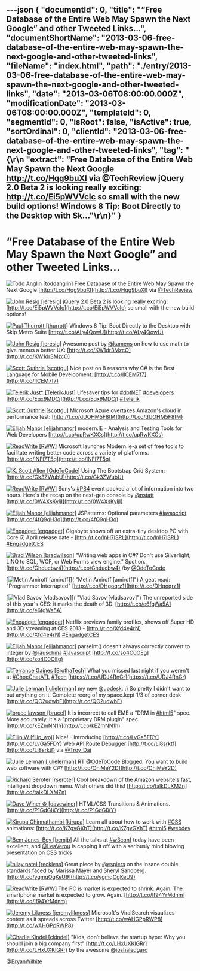 ---json
{
  "documentId": 0,
  "title": "“Free Database of the Entire Web May Spawn the Next Google” and other Tweeted Links…",
  "documentShortName": "2013-03-06-free-database-of-the-entire-web-may-spawn-the-next-google-and-other-tweeted-links",
  "fileName": "index.html",
  "path": "./entry/2013-03-06-free-database-of-the-entire-web-may-spawn-the-next-google-and-other-tweeted-links",
  "date": "2013-03-06T08:00:00.000Z",
  "modificationDate": "2013-03-06T08:00:00.000Z",
  "templateId": 0,
  "segmentId": 0,
  "isRoot": false,
  "isActive": true,
  "sortOrdinal": 0,
  "clientId": "2013-03-06-free-database-of-the-entire-web-may-spawn-the-next-google-and-other-tweeted-links",
  "tag": "{\r\n  \"extract\": \"Free Database of the Entire Web May Spawn the Next Google http://t.co/Hqg9buXl via @TechReview  jQuery 2.0 Beta 2 is looking really exciting: http://t.co/Ei5pWVVcIc so small with the new build options!  Windows 8 Tip: Boot Directly to the Desktop with Sk...\"\r\n}"
}
---

# “Free Database of the Entire Web May Spawn the Next Google” and other Tweeted Links…

[<img alt="Todd Anglin [toddanglin]" src="https://songhay.blob.core.windows.net/shared-social-twitter/toddanglin.png">](http://kendoui.com "Todd Anglin [toddanglin]") <span>Free Database of the Entire Web May Spawn the Next Google [http://t.co/Hqg9buXl](http://t.co/Hqg9buXl) via [@TechReview](http://twitter.com/TechReview)</span>

[<img alt="John Resig [jeresig]" src="https://songhay.blob.core.windows.net/shared-social-twitter/jeresig.jpeg">](http://ejohn.org/ "John Resig [jeresig]") <span>jQuery 2.0 Beta 2 is looking really exciting: [http://t.co/Ei5pWVVcIc](http://t.co/Ei5pWVVcIc) so small with the new build options!</span>

[<img alt="Paul Thurrott [thurrott]" src="https://songhay.blob.core.windows.net/shared-social-twitter/thurrott.jpeg">](http://www.winsupersite.com "Paul Thurrott [thurrott]") <span>Windows 8 Tip: Boot Directly to the Desktop with Skip Metro Suite [http://t.co/ALy4QowU](http://t.co/ALy4QowU)</span>

[<img alt="John Resig [jeresig]" src="https://songhay.blob.core.windows.net/shared-social-twitter/jeresig.jpeg">](http://ejohn.org/ "John Resig [jeresig]") <span>Awesome post by [@kamens](http://twitter.com/kamens) on how to use math to give menus a better UX: [http://t.co/KW1dr3MzcO](http://t.co/KW1dr3MzcO)</span>

[<img alt="Scott Guthrie [scottgu]" src="https://songhay.blob.core.windows.net/shared-social-twitter/scottgu.jpg">](http://weblogs.asp.net/scottgu "Scott Guthrie [scottgu]") <span>Nice post on 8 reasons why C# is the Best Language for Mobile Development: [http://t.co/IlCEM7f7](http://t.co/IlCEM7f7)</span>

[<img alt="Telerik Just* [TelerikJust]" src="https://songhay.blob.core.windows.net/shared-social-twitter/TelerikJust.jpeg">](http://www.telerik.com "Telerik Just* [TelerikJust]") <span>Lifesaver tips for [#dotNET](http://search.twitter.com/search?q=%23dotNET) [#developers](http://search.twitter.com/search?q=%23developers) [http://t.co/Eqx9MDCj](http://t.co/Eqx9MDCj) [#Telerik](http://search.twitter.com/search?q=%23Telerik)</span>

[<img alt="Scott Guthrie [scottgu]" src="https://songhay.blob.core.windows.net/shared-social-twitter/scottgu.jpg">](http://weblogs.asp.net/scottgu "Scott Guthrie [scottgu]") <span>Microsoft Azure overtakes Amazon's cloud in performance test: [http://t.co/dUOHM5F8tM](http://t.co/dUOHM5F8tM)</span>

[<img alt="Elijah Manor [elijahmanor]" src="https://songhay.blob.core.windows.net/shared-social-twitter/elijahmanor.jpeg">](http://elijahmanor.com "Elijah Manor [elijahmanor]") <span>modern.IE - Analysis and Testing Tools for Web Developers [http://t.co/upRwKXCs](http://t.co/upRwKXCs)</span>

[<img alt="ReadWrite [RWW]" src="https://songhay.blob.core.windows.net/shared-social-twitter/RWW.jpeg">](http://www.readwrite.com "ReadWrite [RWW]") <span>Microsoft launches Modern.ie-a set of free tools to facilitate writing better code across a variety of platforms. [http://t.co/lNFl7T5q](http://t.co/lNFl7T5q)</span>

[<img alt="K. Scott Allen [OdeToCode]" src="https://songhay.blob.core.windows.net/shared-social-twitter/OdeToCode.jpeg">](http://odetocode.com/blogs/scott/ "K. Scott Allen [OdeToCode]") <span>Using The Bootstrap Grid System: [http://t.co/Gk3ZWubU](http://t.co/Gk3ZWubU)</span>

[<img alt="ReadWrite [RWW]" src="https://songhay.blob.core.windows.net/shared-social-twitter/RWW.jpeg">](http://www.readwrite.com "ReadWrite [RWW]") <span>Sony's [#PS4](http://search.twitter.com/search?q=%23PS4) event packed a lot of information into two hours. Here's the recap on the next-gen console by [@nstatt](http://twitter.com/nstatt) [http://t.co/0W4XsKyljI](http://t.co/0W4XsKyljI)</span>

[<img alt="Elijah Manor [elijahmanor]" src="https://songhay.blob.core.windows.net/shared-social-twitter/elijahmanor.jpeg">](http://elijahmanor.com "Elijah Manor [elijahmanor]") <span>JSPatterns: Optional parameters [#javascript](http://search.twitter.com/search?q=%23javascript) [http://t.co/4fQ9qH3q](http://t.co/4fQ9qH3q)</span>

[<img alt="Engadget [engadget]" src="https://songhay.blob.core.windows.net/shared-social-twitter/engadget.png">](http://www.engadget.com "Engadget [engadget]") <span>Gigabyte shows off an extra-tiny desktop PC with Core i7, April release date - [http://t.co/lnH7lSRL](http://t.co/lnH7lSRL) [#EngadgetCES](http://search.twitter.com/search?q=%23EngadgetCES)</span>

[<img alt="Brad Wilson [bradwilson]" src="https://songhay.blob.core.windows.net/shared-social-twitter/bradwilson.jpg">](http://bradwilson.typepad.com/ "Brad Wilson [bradwilson]") <span>"Writing web apps in C#? Don't use Silverlight, LINQ to SQL, WCF, or Web Forms view engine." Spot on. [http://t.co/Ghducbw4](http://t.co/Ghducbw4) /by [@OdeToCode](http://twitter.com/OdeToCode)</span>

[<img alt="Metin Amiroff [amiroff]" src="https://songhay.blob.core.windows.net/shared-social-twitter/amiroff.jpeg">]( "Metin Amiroff [amiroff]") <span>A geat read: "Programmer Interrupted" [http://t.co/DHgoqrz1](http://t.co/DHgoqrz1)</span>

[<img alt="Vlad Savov [vladsavov]" src="https://songhay.blob.core.windows.net/shared-social-twitter/vladsavov.jpeg">]( "Vlad Savov [vladsavov]") <span>The unreported side of this year's CES: it marks the death of 3D. [http://t.co/e6fgWa5A](http://t.co/e6fgWa5A)</span>

[<img alt="Engadget [engadget]" src="https://songhay.blob.core.windows.net/shared-social-twitter/engadget.png">](http://www.engadget.com "Engadget [engadget]") <span>Netflix previews family profiles, shows off Super HD and 3D streaming at CES 2013 - [http://t.co/Xfd4e4rN](http://t.co/Xfd4e4rN) [#EngadgetCES](http://search.twitter.com/search?q=%23EngadgetCES)</span>

[<img alt="Elijah Manor [elijahmanor]" src="https://songhay.blob.core.windows.net/shared-social-twitter/elijahmanor.jpeg">](http://elijahmanor.com "Elijah Manor [elijahmanor]") <span>parseInt() doesn’t always correctly convert to integer by [@rauschma](http://twitter.com/rauschma) [#javascript](http://search.twitter.com/search?q=%23javascript) [http://t.co/so4C0OEg](http://t.co/so4C0OEg)</span>

[<img alt="Terrance Gaines [BrothaTech]" src="https://songhay.blob.core.windows.net/shared-social-twitter/BrothaTech.jpeg">](http://brothatech.com "Terrance Gaines [BrothaTech]") <span>What you missed last night if you weren't at [#ChocChatATL](http://search.twitter.com/search?q=%23ChocChatATL) [#Tech](http://search.twitter.com/search?q=%23Tech) [https://t.co/UDJ4RnGr](https://t.co/UDJ4RnGr)</span>

[<img alt="Julie Lerman [julielerman]" src="https://songhay.blob.core.windows.net/shared-social-twitter/julielerman.jpeg">](http://www.thedatafarm.com/blog "Julie Lerman [julielerman]") <span>my new [@updesk](http://twitter.com/updesk). :) So pretty I didn't want to put anything on it. Complete reorg of my space.kept 1/3 of corner desk [http://t.co/QC2udwbE](http://t.co/QC2udwbE)</span>

[<img alt="bruce lawson [brucel]" src="https://songhay.blob.core.windows.net/shared-social-twitter/brucel.jpg">](http://www.brucelawson.co.uk "bruce lawson [brucel]") <span>It is incorrect to call EME a "DRM in [#html5](http://search.twitter.com/search?q=%23html5)" spec. More accurately, it's a "proprietary DRM plugin" spec [http://t.co/kEZmNN1h](http://t.co/kEZmNN1h)</span>

[<img alt="Filip W [filip_woj]" src="https://songhay.blob.core.windows.net/shared-social-twitter/filip_woj.jpg">](http://www.strathweb.com/ "Filip W [filip_woj]") <span>Nice! - Introducing [http://t.co/LvGa5FDY](http://t.co/LvGa5FDY) Web API Route Debugger [http://t.co/Ll8srktf](http://t.co/Ll8srktf) via [@Troy_Dai](http://twitter.com/Troy_Dai)</span>

[<img alt="Julie Lerman [julielerman]" src="https://songhay.blob.core.windows.net/shared-social-twitter/julielerman.jpeg">](http://www.thedatafarm.com/blog "Julie Lerman [julielerman]") <span>RT [@OdeToCode](http://twitter.com/OdeToCode) Blogged: You want to build web software with C#? [http://t.co/OniMeY2D](http://t.co/OniMeY2D)</span>

[<img alt="Richard Seroter [rseroter]" src="https://songhay.blob.core.windows.net/shared-social-twitter/rseroter.png">](http://seroter.wordpress.com "Richard Seroter [rseroter]") <span>Cool breakdown of the Amazon website's fast, intelligent dropdown menu. Wish others did this! [http://t.co/talkDLXMZn](http://t.co/talkDLXMZn)</span>

[<img alt="Dave Winer ☮ [davewiner]" src="https://songhay.blob.core.windows.net/shared-social-twitter/davewiner.jpeg">](http://davewiner.com/ "Dave Winer ☮ [davewiner]") <span>HTML/CSS Transitions & Animations. [http://t.co/P1GdGIXY](http://t.co/P1GdGIXY)</span>

[<img alt="Kirupa Chinnathambi [kirupa]" src="https://songhay.blob.core.windows.net/shared-social-twitter/kirupa.png">](http://www.kirupa.com "Kirupa Chinnathambi [kirupa]") <span>Learn all about how to work with [#CSS](http://search.twitter.com/search?q=%23CSS) animations: [http://t.co/K7gvGXhT](http://t.co/K7gvGXhT) [#html5](http://search.twitter.com/search?q=%23html5) [#webdev](http://search.twitter.com/search?q=%23webdev)</span>

[<img alt="Bem Jones-Bey [bemjb]" src="https://songhay.blob.core.windows.net/shared-social-twitter/bemjb.jpeg">](http://bem.jones-bey.org/ "Bem Jones-Bey [bemjb]") <span>All the talks at [#w3conf](http://search.twitter.com/search?q=%23w3conf) today have been excellent, and [@LeaVerou](http://twitter.com/LeaVerou) is capping it off with a seriously mind blowing presentation on CSS tricks</span>

[<img alt="nilay patel [reckless]" src="https://songhay.blob.core.windows.net/shared-social-twitter/reckless.jpg">](http://nilaypatel.co "nilay patel [reckless]") <span>Great piece by [@espiers](http://twitter.com/espiers) on the insane double standards faced by Marissa Mayer and Sheryl Sandberg. [http://t.co/ygmqOgKeU9](http://t.co/ygmqOgKeU9)</span>

[<img alt="ReadWrite [RWW]" src="https://songhay.blob.core.windows.net/shared-social-twitter/RWW.jpeg">](http://www.readwrite.com "ReadWrite [RWW]") <span>The PC is market is expected to shrink. Again. The smartphone market is expected to grow. Again. [http://t.co/lf94YrMdnm](http://t.co/lf94YrMdnm)</span>

[<img alt="Jeremy Likness [jeremylikness]" src="https://songhay.blob.core.windows.net/shared-social-twitter/jeremylikness.png">](http://csharperimage.jeremylikness.com/ "Jeremy Likness [jeremylikness]") <span>Microsoft's ViralSearch visualizes content as it spreads across Twitter [http://t.co/wAHGPpRWP8](http://t.co/wAHGPpRWP8)</span>

[<img alt="Charlie Kindel [ckindel]" src="https://songhay.blob.core.windows.net/shared-social-twitter/ckindel.jpeg">](http://ceklog.kindel.com "Charlie Kindel [ckindel]") <span>"Kids, don’t believe the startup hype: Why you should join a big company first" [http://t.co/LHxUXKlGRr](http://t.co/LHxUXKlGRr) by the awesome [@joshaledgard](http://twitter.com/joshaledgard)</span>

@[BryanWilhite](https://twitter.com/BryanWilhite)
